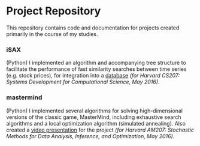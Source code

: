 # Project Repository
This repository contains code and documentation for projects created primarily
in the course of my studies.

### iSAX
(Python) I implemented an algorithm and accompanying tree structure to facilitate
the performance of fast similarity searches between time series (e.g. stock
prices), for integration into a
[database](https://github.com/Mynti207/cs207project)
*(for Harvard CS207: Systems
Development for Computational Science, May 2016)*.

### mastermind
(Python) I implemented several algorithms for solving high-dimensional versions
of the classic game, MasterMind, including exhaustive search algorithms and a
local optimization algorithm (simulated annealing). Also created a [video
presentation](https://youtu.be/9VpXru8dRGA) for the project
*(for Harvard AM207: Stochastic Methods for Data Analysis, Inference, and
  Optimization, May 2016)*.
